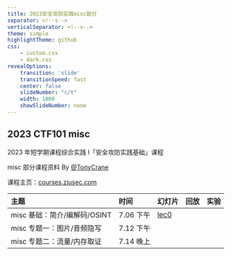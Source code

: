 ```yaml
---
title: 2023安全攻防实践misc部分
separator: <!--s-->
verticalSeparator: <!--v-->
theme: simple
highlightTheme: github
css: 
    - custom.css
    - dark.css
revealOptions:
    transition: 'slide'
    transitionSpeed: fast
    center: false
    slideNumber: "c/t"
    width: 1000
    showSlideNumber: none
---
```


<style>
.reveal .slides {
    border: none;
}
.reveal .slide-number {
    display: none;
}
.reveal h2 {
    text-align: center;
}
</style>

<div class="center">

## 2023 CTF101 misc

2023 年短学期课程综合实践 I「安全攻防实践基础」课程

misc 部分课程资料 By [@TonyCrane](https://github.com/TonyCrane)

课程主页：[courses.zjusec.com](https://courses.zjusec.com/)

<div class="three-line">

|主题|时间|幻灯片|回放|实验|
|:--|:--|:--|:--|:--|
|misc 基础：简介/编解码/<span></span>OSINT|7.06 下午|[lec0](https://slides.tonycrane.cc/CTF101-2023-misc/lec0/)|||
|misc 专题一：图片/音频隐写|7.12 下午|
|misc 专题二：流量/内存取证|7.14 晚上|

</div>
